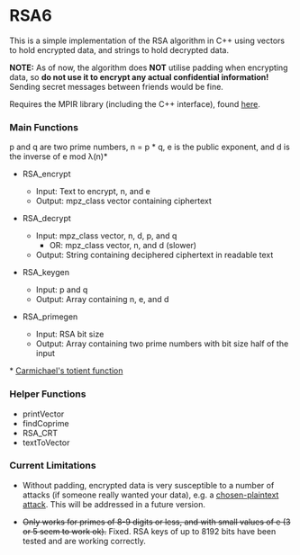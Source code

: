 # RSA6
This is a simple implementation of the RSA algorithm in C++ using vectors to hold encrypted data, and strings to hold decrypted data.

**NOTE:** As of now, the algorithm does **NOT** utilise padding when encrypting data, so **do not use it to encrypt any actual confidential information!**
Sending secret messages between friends would be fine.

Requires the MPIR library (including the C++ interface), found [here](https://mpir.org/).

### Main Functions

p and q are two prime numbers, n = p * q, e is the public exponent, and d is the inverse of e mod λ(n)*

* RSA_encrypt
  * Input: Text to encrypt, n, and e
  * Output: mpz_class vector containing ciphertext

* RSA_decrypt
  * Input: mpz_class vector, n, d, p, and q
    * OR: mpz_class vector, n, and d (slower)
  * Output: String containing deciphered ciphertext in readable text
  
* RSA_keygen
  * Input: p and q
  * Output: Array containing n, e, and d

* RSA_primegen
  * Input: RSA bit size
  * Output: Array containing two prime numbers with bit size half of the input

\* [Carmichael's totient function](https://en.wikipedia.org/wiki/Carmichael_function)

### Helper Functions
* printVector
* findCoprime
* RSA_CRT
* textToVector

### Current Limitations
* Without padding, encrypted data is very susceptible to a number of attacks (if someone really wanted your data), e.g. a [chosen-plaintext attack](https://en.wikipedia.org/wiki/Chosen-plaintext_attack).
This will be addressed in a future version.

* ~~Only works for primes of 8-9 digits or less, and with small values of e (3 or 5 seem to work ok).~~
Fixed. RSA keys of up to 8192 bits have been tested and are working correctly.
